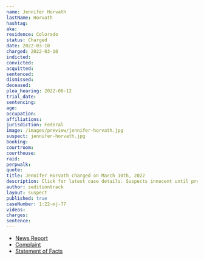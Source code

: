 ```yaml
---
name: Jennifer Horvath
lastName: Horvath
hashtag:
aka:
residence: Colorado
status: Charged
date: 2022-03-10
charged: 2022-03-10
indicted:
convicted:
acquitted:
sentenced:
dismissed:
deceased:
plea_hearing: 2022-08-12
trial_date:
sentencing:
age:
occupation:
affiliations:
jurisdiction: Federal
image: /images/preview/jennifer-horvath.jpg
suspect: jennifer-horvath.jpg
booking:
courtroom:
courthouse:
raid:
perpwalk:
quote:
title: Jennifer Horvath charged on March 10th, 2022
description: Click for latest case details. Suspects innocent until proven guilty.
author: seditiontrack
layout: suspect
published: true
caseNumber: 1:22-mj-77
videos:
charges:
sentence:
---
```


- [News Report](https://denver.cbslocal.com/2022/05/03/jennifer-horvath-girlfriend-wes-croy-capitol-riot-january-6-2021-insurrection-charges/)
- [Complaint](https://www.justice.gov/usao-dc/case-multi-defendant/file/1499086/download)
- [Statement of Facts](https://www.justice.gov/usao-dc/case-multi-defendant/file/1499091/download)

